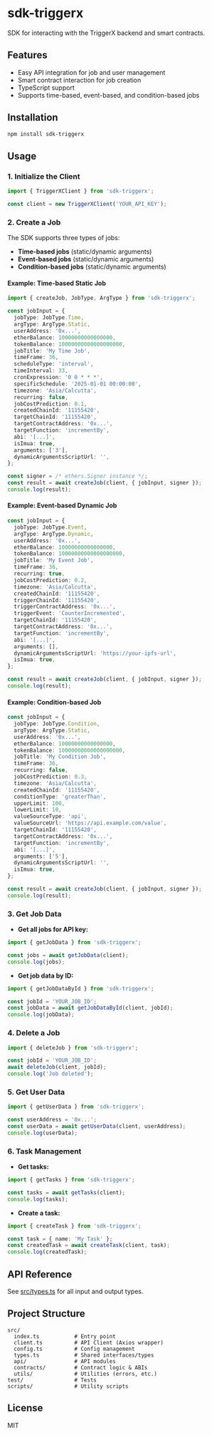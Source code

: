 # sdk-triggerx

SDK for interacting with the TriggerX backend and smart contracts.

## Features

- Easy API integration for job and user management
- Smart contract interaction for job creation
- TypeScript support
- Supports time-based, event-based, and condition-based jobs

## Installation

```bash
npm install sdk-triggerx
```

## Usage

### 1. Initialize the Client

```typescript
import { TriggerXClient } from 'sdk-triggerx';

const client = new TriggerXClient('YOUR_API_KEY');
```

### 2. Create a Job

The SDK supports three types of jobs:

- **Time-based jobs** (static/dynamic arguments)
- **Event-based jobs** (static/dynamic arguments)
- **Condition-based jobs** (static/dynamic arguments)

#### Example: Time-based Static Job

```typescript
import { createJob, JobType, ArgType } from 'sdk-triggerx';

const jobInput = {
  jobType: JobType.Time,
  argType: ArgType.Static,
  userAddress: '0x...',
  etherBalance: 10000000000000000,
  tokenBalance: 10000000000000000000,
  jobTitle: 'My Time Job',
  timeFrame: 36,
  scheduleType: 'interval',
  timeInterval: 33,
  cronExpression: '0 0 * * *',
  specificSchedule: '2025-01-01 00:00:00',
  timezone: 'Asia/Calcutta',
  recurring: false,
  jobCostPrediction: 0.1,
  createdChainId: '11155420',
  targetChainId: '11155420',
  targetContractAddress: '0x...',
  targetFunction: 'incrementBy',
  abi: '[...]',
  isImua: true,
  arguments: ['3'],
  dynamicArgumentsScriptUrl: '',
};

const signer = /* ethers.Signer instance */;
const result = await createJob(client, { jobInput, signer });
console.log(result);
```

#### Example: Event-based Dynamic Job

```typescript
const jobInput = {
  jobType: JobType.Event,
  argType: ArgType.Dynamic,
  userAddress: '0x...',
  etherBalance: 10000000000000000,
  tokenBalance: 10000000000000000000,
  jobTitle: 'My Event Job',
  timeFrame: 36,
  recurring: true,
  jobCostPrediction: 0.2,
  timezone: 'Asia/Calcutta',
  createdChainId: '11155420',
  triggerChainId: '11155420',
  triggerContractAddress: '0x...',
  triggerEvent: 'CounterIncremented',
  targetChainId: '11155420',
  targetContractAddress: '0x...',
  targetFunction: 'incrementBy',
  abi: '[...]',
  arguments: [],
  dynamicArgumentsScriptUrl: 'https://your-ipfs-url',
  isImua: true,
};

const result = await createJob(client, { jobInput, signer });
console.log(result);
```

#### Example: Condition-based Job

```typescript
const jobInput = {
  jobType: JobType.Condition,
  argType: ArgType.Static,
  userAddress: '0x...',
  etherBalance: 10000000000000000,
  tokenBalance: 10000000000000000000,
  jobTitle: 'My Condition Job',
  timeFrame: 36,
  recurring: false,
  jobCostPrediction: 0.3,
  timezone: 'Asia/Calcutta',
  createdChainId: '11155420',
  conditionType: 'greaterThan',
  upperLimit: 100,
  lowerLimit: 10,
  valueSourceType: 'api',
  valueSourceUrl: 'https://api.example.com/value',
  targetChainId: '11155420',
  targetContractAddress: '0x...',
  targetFunction: 'incrementBy',
  abi: '[...]',
  arguments: ['5'],
  dynamicArgumentsScriptUrl: '',
  isImua: true,
};

const result = await createJob(client, { jobInput, signer });
console.log(result);
```

### 3. Get Job Data

- **Get all jobs for API key:**

```typescript
import { getJobData } from 'sdk-triggerx';

const jobs = await getJobData(client);
console.log(jobs);
```

- **Get job data by ID:**

```typescript
import { getJobDataById } from 'sdk-triggerx';

const jobId = 'YOUR_JOB_ID';
const jobData = await getJobDataById(client, jobId);
console.log(jobData);
```

### 4. Delete a Job

```typescript
import { deleteJob } from 'sdk-triggerx';

const jobId = 'YOUR_JOB_ID';
await deleteJob(client, jobId);
console.log('Job deleted');
```

### 5. Get User Data

```typescript
import { getUserData } from 'sdk-triggerx';

const userAddress = '0x...';
const userData = await getUserData(client, userAddress);
console.log(userData);
```

### 6. Task Management

- **Get tasks:**

```typescript
import { getTasks } from 'sdk-triggerx';

const tasks = await getTasks(client);
console.log(tasks);
```

- **Create a task:**

```typescript
import { createTask } from 'sdk-triggerx';

const task = { name: 'My Task' };
const createdTask = await createTask(client, task);
console.log(createdTask);
```

## API Reference

See [src/types.ts](src/types.ts) for all input and output types.

## Project Structure

```
src/
  index.ts           # Entry point
  client.ts          # API Client (Axios wrapper)
  config.ts          # Config management
  types.ts           # Shared interfaces/types
  api/               # API modules
  contracts/         # Contract logic & ABIs
  utils/             # Utilities (errors, etc.)
test/                # Tests
scripts/             # Utility scripts
```

## License

MIT